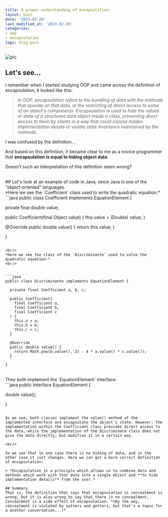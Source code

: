 ```yaml
---
title: A proper understanding of encapsulation.
layout: post
date: '2023-02-20'
last_modified_at: '2023-02-20'
categories:
- oop
- encapsulation
tags: blog-post
---
```


![pic](https://media.licdn.com/dms/image/D4E12AQGvsgwIo0TIQQ/article-cover_image-shrink_423_752/0/1662032433004?e=1682553600&v=beta&t=3C_8V2XIMeBd6rNX4kHLhGr5cdnfZJLnVhgm9EEWVwk)

## Let's see...

I remember when I started studying OOP and came across the definition of encapsulation, it looked like this:


> *In OOP, encapsulation refers to the bundling of data with the methods that operate on that data, or the restricting of direct access to some of an object's components. Encapsulation is used to hide the values or state of a structured data object inside a class, preventing direct access to them by clients in a way that could expose hidden implementation details or violate state invariance maintained by the methods.*


I was confused by the definition...

And based on this definition, it became clear to me as a novice programmer that **encapsulation is equal to hiding object data**.

Doesn't such an interpretation of this definition seem wrong?


<br/>
## Let's look at an example of code in Java, since Java is one of the "object-oriented" languages.
<br/>
*Here we see the `Coefficient` class used to write the quadratic equation:*
<br/>
```java
public class Coefficient implements EquationElement {
  
  private final double value;

  public Coefficient(final Object value) {
    this.value = (Double) value;
  }

  @Override
  public double value() {
    return this.value;
  }

}
```

<br/>
*Here we see the class of the `Discriminante` used to solve the quadratic equation:*
<br/>


```java
public class Discriminante implements EquationElement {
  
  private final Coefficient a, b, c;

  public Coefficient(
    final Coefficient a,
    final Coefficient b,
    final Coefficient c
  ) {
    this.a = a;
    this.b = b;
    this.c = c;
  }

  @Override
  public double value() {
    return Math.pow(b.value(), 2) - 4 * a.value() * c.value());
  }

}
```
<br/>
They both implement the `EquationElement` interface:
<br/>
```java
public Interface EquationElement {
        
  double value();

}
```

As we see, both classes implement the value() method of the implemented interface and encapsulate the object's state. However, the implementation within the Coefficient class provides direct access to the data, while the implementation of the Discriminate class does not give the data directly, but modifies it in a certain way.

<br/>

So we see that in one case there is no hiding of data, and in the other case it just changes. Here we can get a more correct definition of encapsulation:

> *Encapsulation is a principle which allows us to combine data and methods which work with that data into a single object and **to hide implementation details** from the user.*

## Summary
That is, the definition that says that encapsulation is concealment is wrong, but it is also wrong to say that there is no concealment. Concealment is a side effect of encapsulation. *(By the way, concealment is violated by setters and getters, but that's a topic for a another conversation...)*
